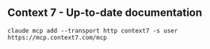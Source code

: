 ## Context 7 - Up-to-date documentation
```claude mcp add --transport http context7 -s user https://mcp.context7.com/mcp```